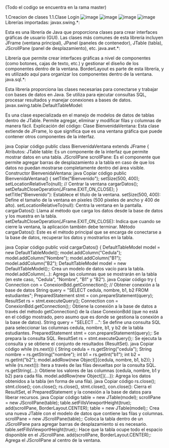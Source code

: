 (Todo el codigo se encuentra en la rama master)

1.Creacion de clases 
 1.1.Clase Login
 ![image](https://github.com/user-attachments/assets/f028b0d6-79f2-42e1-8c11-2eab19ee6c30)
 ![image](https://github.com/user-attachments/assets/d498737d-c6f5-4192-82a3-3bf0f284c5ed)
 ![image](https://github.com/user-attachments/assets/fe3c63fa-d7f5-42b2-b167-0e93df4c9e95)
 ![image](https://github.com/user-attachments/assets/19aef8ad-430d-4a3b-a109-6a081e803151)
Librerías importadas:
javax.swing.*:

Esta es una librería de Java que proporciona clases para crear interfaces gráficas de usuario (GUI). Las clases más comunes de esta librería incluyen JFrame (ventana principal), JPanel (paneles de contenedor), JTable (tabla), JScrollPane (panel de desplazamiento), etc.
java.awt.*:

Librería que permite crear interfaces gráficas a nivel de componentes (como botones, cajas de texto, etc.) y gestionar el diseño de los componentes dentro de la ventana. BorderLayout es parte de esta librería, y es utilizado aquí para organizar los componentes dentro de la ventana.
java.sql.*:

Esta librería proporciona las clases necesarias para conectarse y trabajar con bases de datos en Java. Se utiliza para ejecutar consultas SQL, procesar resultados y manejar conexiones a bases de datos.
javax.swing.table.DefaultTableModel:

Es una clase especializada en el manejo de modelos de datos de tablas dentro de JTable. Permite agregar, eliminar y modificar filas y columnas de manera fácil.
Explicación del código:
Clase BienvenidaVentana:
Esta clase extiende de JFrame, lo que significa que es una ventana gráfica que puede contener otros componentes de la interfaz.

java
Copiar código
public class BienvenidaVentana extends JFrame {
Atributos:
JTable table: Es un componente de la interfaz que permite mostrar datos en una tabla.
JScrollPane scrollPane: Es el componente que permite agregar barras de desplazamiento a la tabla en caso de que los datos no puedan mostrarse completamente dentro del área visible.
Constructor BienvenidaVentana:
java
Copiar código
public BienvenidaVentana() {
    setTitle("Bienvenido");
    setSize(500, 400);
    setLocationRelativeTo(null); // Centrar la ventana
    cargarDatos();
    setDefaultCloseOperation(JFrame.EXIT_ON_CLOSE);
}
setTitle("Bienvenido"): Establece el título de la ventana.
setSize(500, 400): Define el tamaño de la ventana en píxeles (500 píxeles de ancho y 400 de alto).
setLocationRelativeTo(null): Centra la ventana en la pantalla.
cargarDatos(): Llama al método que carga los datos desde la base de datos y los muestra en la tabla.
setDefaultCloseOperation(JFrame.EXIT_ON_CLOSE): Indica que cuando se cierre la ventana, la aplicación también debe terminar.
Método cargarDatos():
Este es el método principal que se encarga de conectarse a la base de datos, recuperar los datos y mostrarlos en la tabla.

java
Copiar código
public void cargarDatos() {
    DefaultTableModel model = new DefaultTableModel();
    model.addColumn("Cedula");
    model.addColumn("Nombre");
    model.addColumn("B1");
    model.addColumn("B2");
DefaultTableModel model = new DefaultTableModel();: Crea un modelo de datos vacío para la tabla.
model.addColumn(...): Agrega las columnas que se mostrarán en la tabla (en este caso, "Cedula", "Nombre", "B1" y "B2").
java
Copiar código
try {
    Connection con = ConexionBdd.getConnection();  // Obtener conexión a la base de datos
    String query = "SELECT cedula, nombre, b1, b2 FROM estudiantes";
    PreparedStatement stmt = con.prepareStatement(query);
    ResultSet rs = stmt.executeQuery();
Connection con = ConexionBdd.getConnection();: Obtiene la conexión a la base de datos a través del método getConnection() de la clase ConexionBdd (que no está en el código mostrado, pero asumo que es donde se gestiona la conexión a la base de datos).
String query = "SELECT ...": Se define una consulta SQL para seleccionar las columnas cedula, nombre, b1, y b2 de la tabla estudiantes.
PreparedStatement stmt = con.prepareStatement(query);: Se prepara la consulta SQL.
ResultSet rs = stmt.executeQuery();: Se ejecuta la consulta y se obtiene el conjunto de resultados (ResultSet).
java
Copiar código
while (rs.next()) {
    String cedula = rs.getString("cedula");
    String nombre = rs.getString("nombre");
    int b1 = rs.getInt("b1");
    int b2 = rs.getInt("b2");
    model.addRow(new Object[]{cedula, nombre, b1, b2});
}
while (rs.next()): Itera a través de las filas devueltas por la consulta SQL.
rs.getString(...): Obtiene los valores de las columnas (cedula, nombre, b1 y b2) para cada fila.
model.addRow(new Object[]{...}): Agrega los datos obtenidos a la tabla (en forma de una fila).
java
Copiar código
rs.close();
stmt.close();
con.close();
rs.close(), stmt.close(), con.close(): Cierra el ResultSet, el PreparedStatement y la conexión a la base de datos para liberar recursos.
java
Copiar código
table = new JTable(model);
scrollPane = new JScrollPane(table);
table.setFillsViewportHeight(true);
add(scrollPane, BorderLayout.CENTER);
table = new JTable(model);: Crea una nueva JTable con el modelo de datos que contiene las filas y columnas.
scrollPane = new JScrollPane(table);: Coloca la tabla dentro de un JScrollPane para agregar barras de desplazamiento si es necesario.
table.setFillsViewportHeight(true);: Hace que la tabla ocupe todo el espacio disponible en el JScrollPane.
add(scrollPane, BorderLayout.CENTER);: Agrega el JScrollPane al centro de la ventana.


